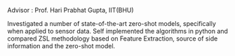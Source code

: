 Advisor : Prof. Hari Prabhat Gupta, IIT(BHU)

Investigated a number of state-of-the-art zero-shot models, specifically when applied to sensor data. Self
implemented the algorithms in python and compared ZSL methodology based on Feature Extraction,
source of side information and the zero-shot model.
